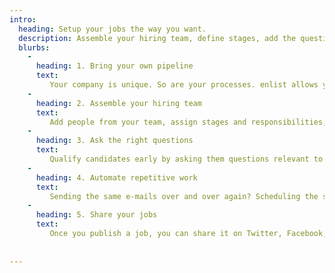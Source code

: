 ```yaml
---
intro:
  heading: Setup your jobs the way you want. 
  description: Assemble your hiring team, define stages, add the questions you want to ask, and automate repetitive work.
  blurbs:
    - 
      heading: 1. Bring your own pipeline
      text: 
         Your company is unique. So are your processes. enlist allows you to customize the job pipeline to be exactly the way you want it to be.
    - 
      heading: 2. Assemble your hiring team
      text: 
         Add people from your team, assign stages and responsibilities, and put together a well-oiled hiring machine.
    - 
      heading: 3. Ask the right questions
      text: 
         Qualify candidates early by asking them questions relevant to the job. enlist allows you to completely customize up your application form.
    - 
      heading: 4. Automate repetitive work
      text: 
         Sending the same e-mails over and over again? Scheduling the same interviews? enlist can automate all of that.
    - 
      heading: 5. Share your jobs
      text: 
         Once you publish a job, you can share it on Twitter, Facebook, and LinkedIn in a single click. It'll also add the right source so you can track where your applications are coming from.
   
   
---
```


